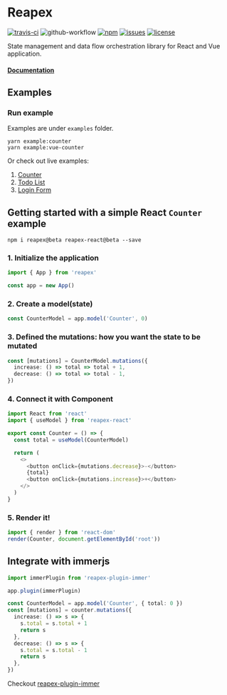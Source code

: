 # Reapex 
[![travis-ci](https://travis-ci.org/ruanyl/reapex.svg?branch=master)](https://travis-ci.org/github/ruanyl/reapex)
![github-workflow](https://github.com/ruanyl/reapex/workflows/CI/badge.svg)
[![npm](https://img.shields.io/npm/v/reapex.svg)](https://www.npmjs.com/package/reapex)
[![issues](https://img.shields.io/github/issues/ruanyl/reapex)](https://github.com/ruanyl/reapex/issues)
[![license](https://img.shields.io/github/license/ruanyl/reapex)](https://github.com/ruanyl/reapex/blob/master/LICENSE.md)


State management and data flow orchestration library for React and Vue application.


#### [Documentation](https://reapex.gitbook.io/docs/)

## Examples

### Run example
Examples are under `examples` folder.

```
yarn example:counter
yarn example:vue-counter
```
Or check out live examples:

1. [Counter](https://codesandbox.io/s/reapex-example-counter-oluew)
2. [Todo List](https://codesandbox.io/s/todo-list-examle-reapex-2n4qc?file=/src/index.tsx)
3. [Login Form](https://codesandbox.io/s/reapex-login-form-06eq1)

## Getting started with a simple React `Counter` example

```
npm i reapex@beta reapex-react@beta --save
```

### 1. Initialize the application
```typescript
import { App } from 'reapex'

const app = new App()

```

### 2. Create a model(state)
```typescript
const CounterModel = app.model('Counter', 0)
```

### 3. Defined the mutations: how you want the state to be mutated
```typescript
const [mutations] = CounterModel.mutations({
  increase: () => total => total + 1,
  decrease: () => total => total - 1,
})
```

### 4. Connect it with Component
```typescript
import React from 'react'
import { useModel } from 'reapex-react'

export const Counter = () => {
  const total = useModel(CounterModel)

  return (
    <>
      <button onClick={mutations.decrease}>-</button>
      {total}
      <button onClick={mutations.increase}>+</button>
    </>
  )
}
```

### 5. Render it!
```typescript
import { render } from 'react-dom'
render(Counter, document.getElementById('root'))
```


## Integrate with immerjs
```typescript
import immerPlugin from 'reapex-plugin-immer'

app.plugin(immerPlugin)

const CounterModel = app.model('Counter', { total: 0 })
const [mutations] = counter.mutations({
  increase: () => s => {
    s.total = s.total + 1
    return s
  },
  decrease: () => s => {
    s.total = s.total - 1
    return s
  },
})
```
Checkout [reapex-plugin-immer](https://github.com/ReapexJS/reapex-plugin-immer)
